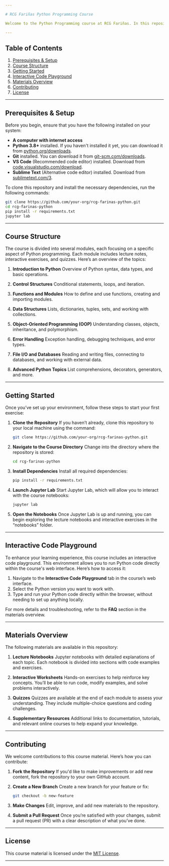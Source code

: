 ```yaml
---

# RCG Fariñas Python Programming Course

Welcome to the Python Programming course at RCG Fariñas. In this repository, you’ll find lecture notebooks, interactive worksheets, and quizzes to guide you through each topic. Whether you're a beginner or someone looking to sharpen your skills, this course is designed to offer hands-on experience and a structured learning path.

---
```


## Table of Contents

1. [Prerequisites & Setup](#prerequisites--setup)
2. [Course Structure](#course-structure)
3. [Getting Started](#getting-started)
4. [Interactive Code Playground](#interactive-code-playground)
5. [Materials Overview](#materials-overview)
6. [Contributing](#contributing)
7. [License](#license)

---

## Prerequisites & Setup

Before you begin, ensure that you have the following installed on your system:

* **A computer with internet access**
* **Python 3.8+** installed. If you haven't installed it yet, you can download it from [python.org/downloads](https://python.org/downloads).
* **Git** installed. You can download it from [git-scm.com/downloads](https://git-scm.com/downloads).
* **VS Code** (Recommended code editor) installed. Download from [code.visualstudio.com/download](https://code.visualstudio.com/download).
* **Sublime Text** (Alternative code editor) installed. Download from [sublimetext.com/3](https://www.sublimetext.com/3).

To clone this repository and install the necessary dependencies, run the following commands:

```bash
git clone https://github.com/your-org/rcg-farinas-python.git
cd rcg-farinas-python
pip install -r requirements.txt
jupyter lab
```

---

## Course Structure

The course is divided into several modules, each focusing on a specific aspect of Python programming. Each module includes lecture notes, interactive exercises, and quizzes. Here’s an overview of the topics:

1. **Introduction to Python**
   Overview of Python syntax, data types, and basic operations.

2. **Control Structures**
   Conditional statements, loops, and iteration.

3. **Functions and Modules**
   How to define and use functions, creating and importing modules.

4. **Data Structures**
   Lists, dictionaries, tuples, sets, and working with collections.

5. **Object-Oriented Programming (OOP)**
   Understanding classes, objects, inheritance, and polymorphism.

6. **Error Handling**
   Exception handling, debugging techniques, and error types.

7. **File I/O and Databases**
   Reading and writing files, connecting to databases, and working with external data.

8. **Advanced Python Topics**
   List comprehensions, decorators, generators, and more.

---

## Getting Started

Once you’ve set up your environment, follow these steps to start your first exercise:

1. **Clone the Repository**
   If you haven’t already, clone this repository to your local machine using the command:

   ```bash
   git clone https://github.com/your-org/rcg-farinas-python.git
   ```

2. **Navigate to the Course Directory**
   Change into the directory where the repository is stored:

   ```bash
   cd rcg-farinas-python
   ```

3. **Install Dependencies**
   Install all required dependencies:

   ```bash
   pip install -r requirements.txt
   ```

4. **Launch Jupyter Lab**
   Start Jupyter Lab, which will allow you to interact with the course notebooks:

   ```bash
   jupyter lab
   ```

5. **Open the Notebooks**
   Once Jupyter Lab is up and running, you can begin exploring the lecture notebooks and interactive exercises in the “notebooks” folder.

---

## Interactive Code Playground

To enhance your learning experience, this course includes an interactive code playground. This environment allows you to run Python code directly within the course's web interface. Here’s how to access it:

1. Navigate to the **Interactive Code Playground** tab in the course’s web interface.
2. Select the Python version you want to work with.
3. Type and run your Python code directly within the browser, without needing to set up anything locally.

For more details and troubleshooting, refer to the **FAQ** section in the materials overview.

---

## Materials Overview

The following materials are available in this repository:

1. **Lecture Notebooks**
   Jupyter notebooks with detailed explanations of each topic. Each notebook is divided into sections with code examples and exercises.

2. **Interactive Worksheets**
   Hands-on exercises to help reinforce key concepts. You’ll be able to run code, modify examples, and solve problems interactively.

3. **Quizzes**
   Quizzes are available at the end of each module to assess your understanding. They include multiple-choice questions and coding challenges.

4. **Supplementary Resources**
   Additional links to documentation, tutorials, and relevant online courses to help expand your knowledge.

---

## Contributing

We welcome contributions to this course material. Here’s how you can contribute:

1. **Fork the Repository**
   If you'd like to make improvements or add new content, fork the repository to your own GitHub account.

2. **Create a New Branch**
   Create a new branch for your feature or fix:

   ```bash
   git checkout -b new-feature
   ```

3. **Make Changes**
   Edit, improve, and add new materials to the repository.

4. **Submit a Pull Request**
   Once you’re satisfied with your changes, submit a pull request (PR) with a clear description of what you’ve done.

---

## License

This course material is licensed under the [MIT License](LICENSE).

---
